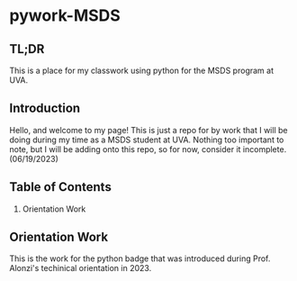 # pywork-MSDS

## TL;DR
This is a place for my classwork using python for the MSDS program at UVA.

## Introduction
Hello, and welcome to my page! This is just a repo for by work that I will be doing during my time as a MSDS student at UVA. Nothing too important to note, but I will be adding onto this repo, so for now, consider it incomplete. (06/19/2023)

## Table of Contents
1. Orientation Work

## Orientation Work
This is the work for the python badge that was introduced during Prof. Alonzi's techinical orientation in 2023.
